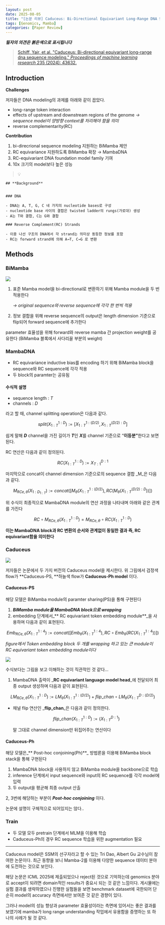 ```yaml
---
layout: post
date: 2025-08-05
title: "[논문 리뷰] Caduceus: Bi-Directional Equivariant Long-Range DNA Sequence Modeling"
tags: [Genomics, Mamba]
categories: [Paper Review]
---
```


<span class="notion-red">_**필자의 의견은 붉은색으로 표시됩니다**_</span>


> [Schiff, Yair, et al. "Caduceus: Bi-directional equivariant long-range dna sequence modeling." ](https://pmc.ncbi.nlm.nih.gov/articles/PMC12189541/)[_Proceedings of machine learning research_](https://pmc.ncbi.nlm.nih.gov/articles/PMC12189541/)[ 235 (2024): 43632.](https://pmc.ncbi.nlm.nih.gov/articles/PMC12189541/)



## Introduction


**Challenges**


저자들은 DNA modeling의 과제를 아래와 같이 꼽았다.

- long-range token interaction
- effects of upstream and downstream regions of the genome 
_→ sequence model이 양방향 context를 처리해야 함을 의미_
- reverse complementarity(RC)

**Contribution**

1. bi-direcrional sequence modeling 지원하는 BiMamba 제안
1. RC equivariance 지원하도록 BiMamba 확장 → MambaDNA
1. RC-equivariant DNA foundation model family 기여
1. 10x 크기의 model보다 높은 성능

> 💡 


	## **Background**


	### DNA

	- DNA는 A, T, G, C 네 가지의 nucleotide bases로 구성
	- nucleotide base 사이의 결합은 twisted ladder의 rungs(가로대) 생성
	- A는 T와 결합, C는 G와 결합

	### Reverse Complement(RC) Strands

	- 이중 나선 구조의 DNA에서 각 strand는 의미상 동등한 정보를 포함
	- RC는 forward strand에 의해 A→T, C→G 로 변환


## Methods



### BiMamba


![](https://prod-files-secure.s3.us-west-2.amazonaws.com/542b861c-36a8-4051-84e5-8804b6728dba/2c247d59-7815-4980-99f0-8f0d21f445a7/image.png?X-Amz-Algorithm=AWS4-HMAC-SHA256&X-Amz-Content-Sha256=UNSIGNED-PAYLOAD&X-Amz-Credential=ASIAZI2LB4666EMPAIYI%2F20250817%2Fus-west-2%2Fs3%2Faws4_request&X-Amz-Date=20250817T210104Z&X-Amz-Expires=3600&X-Amz-Security-Token=IQoJb3JpZ2luX2VjEEwaCXVzLXdlc3QtMiJHMEUCIBRlzacEaigqkrvfGOhNedTpHAtGXRhxu2oCsx5w4zm9AiEAwOZ%2BR%2BIq8GL4pb2f2k2%2B6%2FvHxuBLh2m6jRs5%2B%2FLc2ekqiAQIlf%2F%2F%2F%2F%2F%2F%2F%2F%2F%2FARAAGgw2Mzc0MjMxODM4MDUiDOqBMUkY56NJfahaXSrcAykWR7L%2BDmVS8p3tZ%2F1RDasspiRmXfle0oe7AL31U7eJrw1I4IheQZ7JugG5wCB84af0ElR2ii3%2BGSe5Dn5wJKR0IBQ7Lr3vzX8fHQzW2w6yMSRoN7dQBymq%2BHG7xFtaeCJF7jrzBf34CqF1XAQUTqjSMNnsICG2a38AKJl4RAMSM%2FWd5FkSRMQWOGNBFtLdhXYHkw8HeADQL96qvBPRXCe7IqKmuAS%2FMNg88LX00DD%2BQ0%2FH9tZ4%2F9USGms9Fh4llEBvalyNhrDY2HqFGcztPetGg5UdYfQ%2FcO7nKkgk%2FJJ8VvdqTFDorFPskiWA37V%2BDJHRB%2FAkJpDXcslgkjzchPfsYXVhcxuVwYLC%2B66J36dK7NSVvDd0GY8qhTBFZ0O2TfrMwPsQcUsxwyThWA5XJSZpdzKb2RgzVqt6U6YGEz3u8xyf7aDO3Vi6Uu5We3hd3pU0foPNDiF4b1gyRp4DI3ssDZBYGWxF4e9OqRnfAeUrskVMQs5DLHPZBf4nFTVuzuxrlaKp15a%2BqVU9W7qltbqjQsfI41QRdlueMNRRQDZGIEDKqi6mVi%2FLHfNEQPNv9QyzMOQL%2FBkTZtmOf1Y%2FC7h4MCUCH%2BWHqxwuk4%2FZaRRYD0Upcs9c9V0rC8IYMOXfiMUGOqUBMYdNl0uBoARk2bX%2F475ihY3fQ6HaaKeWCOGSpalF37PwgoPWfw67AazDO8EcXX4Fgsco%2FA7YkIHYy7xr1r%2Bro0cNMXeEHmo%2B6WZQ6MzQs7EhkNEBThledp4JHrV4KwFGLZE5L%2FXNAcdFeDx3BzlT3Qow0f8nhxfIz1Lw1Crziu7fuHLym782GYRYXz1z9s04fk8MKM35ZffyQFfxe%2BI2NSbnQ1WJ&X-Amz-Signature=8d008d0f959f85345357f6be2aced3dd58b3a76251b633ae11f86865cc8bfdb7&X-Amz-SignedHeaders=host&x-amz-checksum-mode=ENABLED&x-id=GetObject)

1. 표준 Mamba model을 bi-directional로 변환하기 위해 Mamba module을 두 번 적용한다

	_→ original sequence와 reverse sequence에 각각 한 번씩 적용_

1. 정보 결합을 위해 reverse sequence의 output은 length dimension 기준으로 flip되어 forward sequence에 추가한다

parameter 효율성을 위해 forward와 reverse mamba 간 projection weight를 공유한다 (BiMamba 블록에서 사다리꼴 부분의 weight)



### MambaDNA

- RC equivariance inductive bias를 encoding 하기 위해 BiMamba block을 sequence와 RC sequence에 각각 적용
- 두 block의 paramter는 공유됨


#### 수식적 설명

- sequence length : _T_
- channels : _D_

라고 할 때,  channel splitting operation은 다음과 같다.


$$
split(X^{1:D}_{1:T}):=[X^{1:(D/2)}_{1:T},X^{(D/2):D}_{1:T}]
$$


<span class="notion-red">쉽게 말해 </span><span class="notion-red">_**D**_</span><span class="notion-red"> channel을 가진 길이가 </span><span class="notion-red">_**T**_</span><span class="notion-red">인 </span><span class="notion-red">_**X**_</span><span class="notion-red">를 channel 기준으로 “</span><span class="notion-red">**이등분”**</span><span class="notion-red">한다고 보면 된다.</span>


RC 연산은 다음과 같이 정의된다.


$$
RC(X^{1:D}_{1:T}):=X^{D:1}_{T:1}
$$


마지막으로 concat이 channel dimension 기준으로의 sequence 결합 _M_은 다음과 같다.


$$
M_{RCe,\theta}(X_{1:D_{1:T}}):=concat([M_{\theta}(X^{1:(D/2)}_{1:T}),RC(M_{\theta}(X^{(D/2):D}_{1:T}))])
$$


위 수식이 최종적으로 MambaDNA module의 연산 과정을 나타내며 아래와 같은 관계를 가진다


$$
RC\circ M_{RCe,\theta}(X^{1:D}_{1:T}) = M_{RCe,\theta} \circ RC(X^{1:D}_{1:T})
$$


**이는 MambaDNA block과 RC 변환의 순서와 관계없이 동일한 결과 즉, RC equivariant함을 의미한다**



### Caduceus


![](https://prod-files-secure.s3.us-west-2.amazonaws.com/542b861c-36a8-4051-84e5-8804b6728dba/f94a60d7-8145-473b-aef9-7c68d3ec604a/image.png?X-Amz-Algorithm=AWS4-HMAC-SHA256&X-Amz-Content-Sha256=UNSIGNED-PAYLOAD&X-Amz-Credential=ASIAZI2LB4666EMPAIYI%2F20250817%2Fus-west-2%2Fs3%2Faws4_request&X-Amz-Date=20250817T210104Z&X-Amz-Expires=3600&X-Amz-Security-Token=IQoJb3JpZ2luX2VjEEwaCXVzLXdlc3QtMiJHMEUCIBRlzacEaigqkrvfGOhNedTpHAtGXRhxu2oCsx5w4zm9AiEAwOZ%2BR%2BIq8GL4pb2f2k2%2B6%2FvHxuBLh2m6jRs5%2B%2FLc2ekqiAQIlf%2F%2F%2F%2F%2F%2F%2F%2F%2F%2FARAAGgw2Mzc0MjMxODM4MDUiDOqBMUkY56NJfahaXSrcAykWR7L%2BDmVS8p3tZ%2F1RDasspiRmXfle0oe7AL31U7eJrw1I4IheQZ7JugG5wCB84af0ElR2ii3%2BGSe5Dn5wJKR0IBQ7Lr3vzX8fHQzW2w6yMSRoN7dQBymq%2BHG7xFtaeCJF7jrzBf34CqF1XAQUTqjSMNnsICG2a38AKJl4RAMSM%2FWd5FkSRMQWOGNBFtLdhXYHkw8HeADQL96qvBPRXCe7IqKmuAS%2FMNg88LX00DD%2BQ0%2FH9tZ4%2F9USGms9Fh4llEBvalyNhrDY2HqFGcztPetGg5UdYfQ%2FcO7nKkgk%2FJJ8VvdqTFDorFPskiWA37V%2BDJHRB%2FAkJpDXcslgkjzchPfsYXVhcxuVwYLC%2B66J36dK7NSVvDd0GY8qhTBFZ0O2TfrMwPsQcUsxwyThWA5XJSZpdzKb2RgzVqt6U6YGEz3u8xyf7aDO3Vi6Uu5We3hd3pU0foPNDiF4b1gyRp4DI3ssDZBYGWxF4e9OqRnfAeUrskVMQs5DLHPZBf4nFTVuzuxrlaKp15a%2BqVU9W7qltbqjQsfI41QRdlueMNRRQDZGIEDKqi6mVi%2FLHfNEQPNv9QyzMOQL%2FBkTZtmOf1Y%2FC7h4MCUCH%2BWHqxwuk4%2FZaRRYD0Upcs9c9V0rC8IYMOXfiMUGOqUBMYdNl0uBoARk2bX%2F475ihY3fQ6HaaKeWCOGSpalF37PwgoPWfw67AazDO8EcXX4Fgsco%2FA7YkIHYy7xr1r%2Bro0cNMXeEHmo%2B6WZQ6MzQs7EhkNEBThledp4JHrV4KwFGLZE5L%2FXNAcdFeDx3BzlT3Qow0f8nhxfIz1Lw1Crziu7fuHLym782GYRYXz1z9s04fk8MKM35ZffyQFfxe%2BI2NSbnQ1WJ&X-Amz-Signature=27ffd646d5ac3951ccd1746e40deb8269643879d0b380d696089ac4bac940a5b&X-Amz-SignedHeaders=host&x-amz-checksum-mode=ENABLED&x-id=GetObject)


저자들은 논문에서 두 가지 버전의 Caduceus model을 제시한다. 위 그림에서 검정색 flow가 **Caduceus-PS, **하늘색 flow가 **Caduceus-Ph model** 이다.



#### Caduceus-PS


해당 모델은 BiMamba module의 paramter sharing(PS)을 통해 구현된다

1. _**BiMamba module을 MambaDNA block으로 wrapping**_
1. embedding 단계에서_** RC equivariant token embedding module**_을 사용하며 다음과 같이 표현된다.

$$
Emb_{RCe,\theta}(X^{1:4}_{1:T}):=concat([Emb_{\theta}(X^{1:4}_{1:T}),RC \circ Emb_{\theta}(RC(X^{1:4}_{1:T}))])
$$


_figure에서 Token embedding block 두 개를 wrapping 하고 있는 큰 module이 RC equivariant token embedding module이다_


![](https://prod-files-secure.s3.us-west-2.amazonaws.com/542b861c-36a8-4051-84e5-8804b6728dba/b175e4da-71eb-4e91-8c23-a06dabe673c9/image.png?X-Amz-Algorithm=AWS4-HMAC-SHA256&X-Amz-Content-Sha256=UNSIGNED-PAYLOAD&X-Amz-Credential=ASIAZI2LB4666EMPAIYI%2F20250817%2Fus-west-2%2Fs3%2Faws4_request&X-Amz-Date=20250817T210104Z&X-Amz-Expires=3600&X-Amz-Security-Token=IQoJb3JpZ2luX2VjEEwaCXVzLXdlc3QtMiJHMEUCIBRlzacEaigqkrvfGOhNedTpHAtGXRhxu2oCsx5w4zm9AiEAwOZ%2BR%2BIq8GL4pb2f2k2%2B6%2FvHxuBLh2m6jRs5%2B%2FLc2ekqiAQIlf%2F%2F%2F%2F%2F%2F%2F%2F%2F%2FARAAGgw2Mzc0MjMxODM4MDUiDOqBMUkY56NJfahaXSrcAykWR7L%2BDmVS8p3tZ%2F1RDasspiRmXfle0oe7AL31U7eJrw1I4IheQZ7JugG5wCB84af0ElR2ii3%2BGSe5Dn5wJKR0IBQ7Lr3vzX8fHQzW2w6yMSRoN7dQBymq%2BHG7xFtaeCJF7jrzBf34CqF1XAQUTqjSMNnsICG2a38AKJl4RAMSM%2FWd5FkSRMQWOGNBFtLdhXYHkw8HeADQL96qvBPRXCe7IqKmuAS%2FMNg88LX00DD%2BQ0%2FH9tZ4%2F9USGms9Fh4llEBvalyNhrDY2HqFGcztPetGg5UdYfQ%2FcO7nKkgk%2FJJ8VvdqTFDorFPskiWA37V%2BDJHRB%2FAkJpDXcslgkjzchPfsYXVhcxuVwYLC%2B66J36dK7NSVvDd0GY8qhTBFZ0O2TfrMwPsQcUsxwyThWA5XJSZpdzKb2RgzVqt6U6YGEz3u8xyf7aDO3Vi6Uu5We3hd3pU0foPNDiF4b1gyRp4DI3ssDZBYGWxF4e9OqRnfAeUrskVMQs5DLHPZBf4nFTVuzuxrlaKp15a%2BqVU9W7qltbqjQsfI41QRdlueMNRRQDZGIEDKqi6mVi%2FLHfNEQPNv9QyzMOQL%2FBkTZtmOf1Y%2FC7h4MCUCH%2BWHqxwuk4%2FZaRRYD0Upcs9c9V0rC8IYMOXfiMUGOqUBMYdNl0uBoARk2bX%2F475ihY3fQ6HaaKeWCOGSpalF37PwgoPWfw67AazDO8EcXX4Fgsco%2FA7YkIHYy7xr1r%2Bro0cNMXeEHmo%2B6WZQ6MzQs7EhkNEBThledp4JHrV4KwFGLZE5L%2FXNAcdFeDx3BzlT3Qow0f8nhxfIz1Lw1Crziu7fuHLym782GYRYXz1z9s04fk8MKM35ZffyQFfxe%2BI2NSbnQ1WJ&X-Amz-Signature=7e32ea0d30ac5f1f597aec6ad85ac0a74ac70526ace5efe1fc9544dced0c878a&X-Amz-SignedHeaders=host&x-amz-checksum-mode=ENABLED&x-id=GetObject)


<span class="notion-red">수식보다는 그림을 보고 이해하는 것이 직관적인 것 같다…</span>

1. MambaDNA 출력이 _**RC equivariant language model head**_에 전달되어 최종 output 생성하며 다음과 같이 표현된다.

$$
LM_{RCe,\theta}(X^{1:D}_{1:T}):= LM_{\theta}(X^{1:(D/2)}_{1:T})+flip\_chan\circ LM_{\theta}(X^{D:(D/2)}_{1:T})
$$

- 채널 flip 연산인 _**flip\_chan**_은 다음과 같이 정의한다.

	$$
	flip\_chan(X^{1:D}_{1:T}):=(X^{D:1}_{1:T})
	$$


	말 그대로 channel dimension만 뒤집어주는 연산이다



#### Caduceus-Ph


해당 모델은_** Post-hoc conjoining(Ph)**_ 방법론을 이용해 BiMamba block stack을 통해 구현된다

1. MambaDNA block을 사용하지 않고 BiMamba module을 backbone으로 학습
1. inference 단계에서 input sequence와 input의 RC sequence를 각각 model에 입력
1. 두 output을 평균해 최종 output 산출

2, 3번에 해당하는 부분이 _**Post-hoc conjoining**_ 이다.


<span class="notion-red">논문에 설명이 구체적으로 되어있지는 않다..</span>



### Train

- 두 모델 모두 pretrain 단계에서 MLM을 이용해 학습
- Caduceus-Ph의 경우 RC sequence 학습을 위한 augmentation 필요

---


<span class="notion-red">Caduceus model은 SSM의 선구자라고 할 수 있는 Tri Dao, Albert Gu 교수님이 참여한 논문이다. 최근 동향을 보니 Mamba-2를 이용해 다양한 sequence 데이터 분야에 도전하는 것으로 보인다.</span>


<span class="notion-red">해당 논문은 ICML 2025에 제출되었으나 reject된 것으로 기억하는데 genomics 분야로 accept이 되려면 domain적인 results가 중요시 되는 것 같은 느낌이다. 게시물에는 실험 결과를 생략하였으나 진행한 실험들을 보면 benchmark dataset에 국한되어 단순히 model의 accuracy 측면에서만 보여준 것 같은 경향이 있다.</span>


<span class="notion-red">그러나 model의 성능 향상과 parameter 효율성이라는 측면에 있어서는 좋은 결과를 보였기에 mamba가 long range understanding 작업에서 유용함을 증명하는 또 하나의 사례가 될 것 같다.</span>

